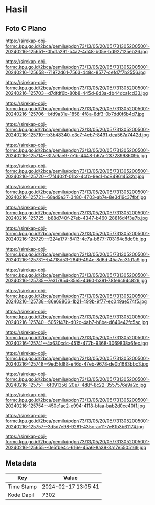 # Hasil

## Foto C Plano

https://sirekap-obj-formc.kpu.go.id/2bca/pemilu/pdpr/73/13/05/20/05/7313052005001-20240216-125651--0bd1a291-b4a2-4d48-b05e-bd927125eb26.jpg

https://sirekap-obj-formc.kpu.go.id/2bca/pemilu/pdpr/73/13/05/20/05/7313052005001-20240216-125658--71972d61-7563-448c-8577-cefd7f7b2556.jpg

https://sirekap-obj-formc.kpu.go.id/2bca/pemilu/pdpr/73/13/05/20/05/7313052005001-20240216-125703--d7dfdf6b-80b8-445d-8d3a-db44dca1cd33.jpg

https://sirekap-obj-formc.kpu.go.id/2bca/pemilu/pdpr/73/13/05/20/05/7313052005001-20240216-125706--bfd9a31e-1858-4f8a-8df3-0b7dd0f6b4d7.jpg

https://sirekap-obj-formc.kpu.go.id/2bca/pemilu/pdpr/73/13/05/20/05/7313052005001-20240216-125710--b3b48340-e3c7-4eb7-8491-dea567a7442d.jpg

https://sirekap-obj-formc.kpu.go.id/2bca/pemilu/pdpr/73/13/05/20/05/7313052005001-20240216-125714--3f7a9ae9-7e1b-4448-b67a-23728998609b.jpg

https://sirekap-obj-formc.kpu.go.id/2bca/pemilu/pdpr/73/13/05/20/05/7313052005001-20240216-125720--f7f4402f-01b2-4cfb-9ec1-bc849614532d.jpg

https://sirekap-obj-formc.kpu.go.id/2bca/pemilu/pdpr/73/13/05/20/05/7313052005001-20240216-125721--68ad9a37-3480-4703-ab7e-8e3d19c37fbf.jpg

https://sirekap-obj-formc.kpu.go.id/2bca/pemilu/pdpr/73/13/05/20/05/7313052005001-20240216-125725--b88d740f-27eb-4347-b460-28816d4f3e7b.jpg

https://sirekap-obj-formc.kpu.go.id/2bca/pemilu/pdpr/73/13/05/20/05/7313052005001-20240216-125729--f224a177-8413-4c7a-b877-703164c8dc9b.jpg

https://sirekap-obj-formc.kpu.go.id/2bca/pemilu/pdpr/73/13/05/20/05/7313052005001-20240216-125731--b4718d53-2849-494e-8d6d-45a7ec31d1a9.jpg

https://sirekap-obj-formc.kpu.go.id/2bca/pemilu/pdpr/73/13/05/20/05/7313052005001-20240216-125735--7e317854-35e5-4d60-b391-78fe6c94c829.jpg

https://sirekap-obj-formc.kpu.go.id/2bca/pemilu/pdpr/73/13/05/20/05/7313052005001-20240216-125738--86e69866-1b21-499b-9f77-ec049ae574f5.jpg

https://sirekap-obj-formc.kpu.go.id/2bca/pemilu/pdpr/73/13/05/20/05/7313052005001-20240216-125740--5052f47b-d02c-4ab7-b8be-d640e42fc5ac.jpg

https://sirekap-obj-formc.kpu.go.id/2bca/pemilu/pdpr/73/13/05/20/05/7313052005001-20240216-125741--4a630cdc-4515-477b-9368-3069838a6fec.jpg

https://sirekap-obj-formc.kpu.go.id/2bca/pemilu/pdpr/73/13/05/20/05/7313052005001-20240216-125748--9ed5fd88-e46d-47eb-9678-de0b1683bbc3.jpg

https://sirekap-obj-formc.kpu.go.id/2bca/pemilu/pdpr/73/13/05/20/05/7313052005001-20240216-125751--6f091356-20e7-4d8f-8c22-3557576e9a2c.jpg

https://sirekap-obj-formc.kpu.go.id/2bca/pemilu/pdpr/73/13/05/20/05/7313052005001-20240216-125754--450e1ac2-e994-4118-bfaa-bab2d0ce40f1.jpg

https://sirekap-obj-formc.kpu.go.id/2bca/pemilu/pdpr/73/13/05/20/05/7313052005001-20240216-125757--3d5d7e98-9281-435c-ac11-7e81b3b61174.jpg

https://sirekap-obj-formc.kpu.go.id/2bca/pemilu/pdpr/73/13/05/20/05/7313052005001-20240216-125655--0e5fbe4c-616e-45a6-8a39-3a17e5505169.jpg


## Metadata

| Key        | Value               |
| ---------- | ------------------- |
| Time Stamp | 2024-02-17 13:05:41 |
| Kode Dapil | 7302                |



